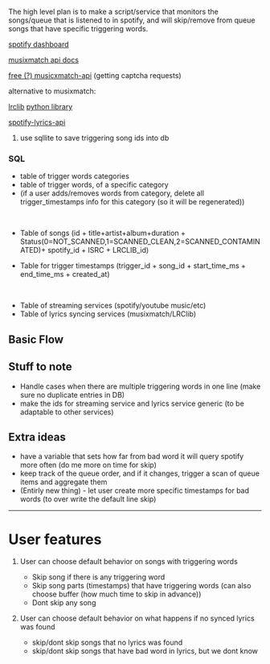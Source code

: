 The high level plan is to make a script/service that monitors the songs/queue that is listened to in spotify, and will skip/remove from queue songs that have specific triggering words.

[spotify dashboard](https://developer.spotify.com/dashboard/1184e319941f4bde926b43d9304e7d60)



[musixmatch api docs](https://docs.musixmatch.com/lyrics-api/introduction)

[free (?) musicxmatch-api](https://github.com/Strvm/musicxmatch-api)
(getting captcha requests)

alternative to musixmatch:

[lrclib](https://lrclib.net/docs)
[python library](https://github.com/Dr-Blank/lrclibapi)



[spotify-lyrics-api](https://github.com/akashrchandran/spotify-lyrics-api)



1) use sqllite to save triggering song ids into db 


### SQL
- table of trigger words categories
- table of trigger words, of a specific category
- (if a user adds/removes words from category, delete all trigger_timestamps info for this category (so it will be regenerated))

<br>

- Table of songs (id + title+artist+album+duration + Status(0=NOT_SCANNED,1=SCANNED_CLEAN,2=SCANNED_CONTAMINATED)+ spotify_id + ISRC + LRCLIB_id)

- Table for trigger timestamps (trigger_id + song_id + start_time_ms + end_time_ms + created_at)

<br>

- Table of streaming services (spotify/youtube music/etc)
- Table of lyrics syncing services (musixmatch/LRClib)



## Basic Flow



## Stuff to note
- Handle cases when there are multiple triggering words in one line (make sure no duplicate entries in DB)
- make the ids for streaming service and lyrics service generic (to be adaptable to other services)

## Extra ideas
- have a variable that sets how far from bad word it will query spotify more often (do me more on time for skip)
- keep track of the queue order, and if it changes, trigger a scan of queue items and aggregate them
- (Entirly new thing) - let user create more specific timestamps for bad words (to over write the default line skip)


---

# User features
1) User can choose default behavior on songs with triggering words
    - Skip song if there is any triggering word
    - Skip song parts (timestamps) that have triggering words (can also choose buffer (how much time to skip in advance))
    - Dont skip any song

2) User can choose default behavior on what happens if no synced lyrics was found
    - skip/dont skip songs that no lyrics was found
    - skip/dont skip songs that have bad word in lyrics, but we dont know 